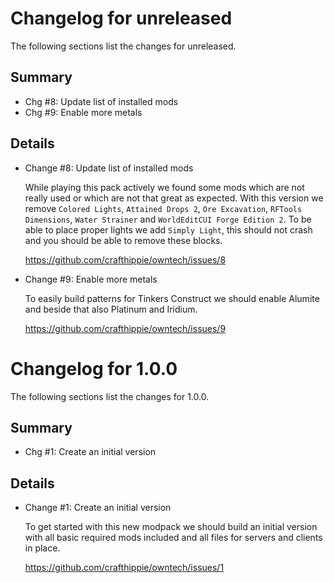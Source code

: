 # Changelog for unreleased

The following sections list the changes for unreleased.

## Summary

 * Chg #8: Update list of installed mods
 * Chg #9: Enable more metals

## Details

 * Change #8: Update list of installed mods

   While playing this pack actively we found some mods which are not really used or which are not
   that great as expected. With this version we remove `Colored Lights`, `Attained Drops 2`, `Ore
   Excavation`, `RFTools Dimensions`, `Water Strainer` and `WorldEditCUI Forge Edition 2`. To
   be able to place proper lights we add `Simply Light`, this should not crash and you should be able
   to remove these blocks.

   https://github.com/crafthippie/owntech/issues/8

 * Change #9: Enable more metals

   To easily build patterns for Tinkers Construct we should enable Alumite and beside that also
   Platinum and Iridium.

   https://github.com/crafthippie/owntech/issues/9


# Changelog for 1.0.0

The following sections list the changes for 1.0.0.

## Summary

 * Chg #1: Create an initial version

## Details

 * Change #1: Create an initial version

   To get started with this new modpack we should build an initial version with all basic required
   mods included and all files for servers and clients in place.

   https://github.com/crafthippie/owntech/issues/1


